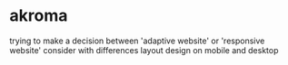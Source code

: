 # akroma
trying to make a decision between 'adaptive website' or 'responsive website' consider with differences layout design on mobile and desktop
